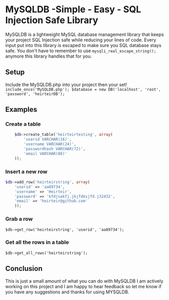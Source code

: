 # MySQLDB -Simple - Easy - SQL Injection Safe Library
MySQLDB is a lightweight MySQL database management library that keeps your project SQL Injection safe while reducing your lines of code. Every input put into this library is escaped to make sure you SQL database stays safe. You don't have to remember to use `mysqli_real_escape_string();` anymore this library handles that for you.
## Setup
Include the MySQLDB.php into your project then your set!
`include_once('MySQLDB.php');
$database = new DB('localhost', 'root', 'password', 'heirteirDB');`

## Examples
### Create a table
```PHP
    $db->create_table('heirteirtesting', array(
        'userid VARCHAR(16)',
        'username VARCHAR(24)',
        'passwordhash VARCHAR(72)',
        'email VARCHAR(80)'
    ));
```
### Insert a new row 
```PHP
$db->add_row('heirteirstring', array(
    'userid' => 'aa89734',
    'username' => 'Heirteir',
    'password' => 'kfdjsakfj.jkjfdksjfd.j32432',
    'email' => 'heirteir@github.com'
    ));
```
### Grab a row
`$db->get_row('heirteirstring', 'userid', 'aa89734');`
### Get all the rows in a table
`$db->get_all_rows('heirteirstring');`
## Conclusion
This is just a small amount of what you can do with MySQLDB I am actively working on this project and I am happy to hear feedback so let me know if you have any suggestions and thanks for using MYSQLDB.
